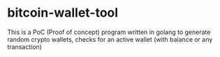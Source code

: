 # bitcoin-wallet-tool
This is a PoC (Proof of concept) program written in golang to generate random crypto wallets, checks for an active wallet (with balance or any transaction)

